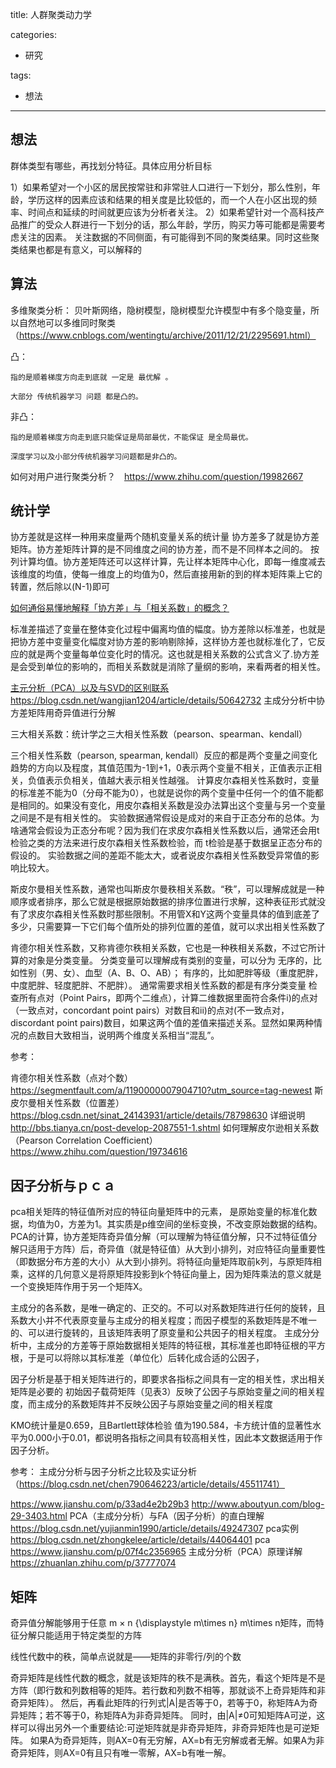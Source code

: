 title: 人群聚类动力学

categories:

- 研究

tags:

- 想法


--------

## 想法

群体类型有哪些，再找划分特征。具体应用分析目标

1）如果希望对一个小区的居民按常驻和非常驻人口进行一下划分，那么性别，年龄，学历这样的因素应该和结果的相关度是比较低的，而一个人在小区出现的频率、时间点和延续的时间就更应该为分析者关注。
  2）如果希望针对一个高科技产品推广的受众人群进行一下划分的话，那么年龄，学历，购买力等可能都是需要考虑关注的因素。
关注数据的不同侧面，有可能得到不同的聚类结果。同时这些聚类结果也都是有意义，可以解释的


## 算法

多维聚类分析：
贝叶斯网络，隐树模型，隐树模型允许模型中有多个隐变量，所以自然地可以多维同时聚类（https://www.cnblogs.com/wentingtu/archive/2011/12/21/2295691.html）


凸：

    指的是顺着梯度方向走到底就 一定是 最优解 。

    大部分 传统机器学习 问题 都是凸的。

非凸：

    指的是顺着梯度方向走到底只能保证是局部最优，不能保证 是全局最优。

    深度学习以及小部分传统机器学习问题都是非凸的。

如何对用户进行聚类分析？　https://www.zhihu.com/question/19982667

## 统计学

协方差就是这样一种用来度量两个随机变量关系的统计量
协方差多了就是协方差矩阵。协方差矩阵计算的是不同维度之间的协方差，而不是不同样本之间的。
按列计算均值。协方差矩阵还可以这样计算，先让样本矩阵中心化，即每一维度减去该维度的均值，使每一维度上的均值为0，然后直接用新的到的样本矩阵乘上它的转置，然后除以(N-1)即可

[如何通俗易懂地解释「协方差」与「相关系数」的概念？](https://www.zhihu.com/question/20852004)

标准差描述了变量在整体变化过程中偏离均值的幅度。协方差除以标准差，也就是把协方差中变量变化幅度对协方差的影响剔除掉，这样协方差也就标准化了，它反应的就是两个变量每单位变化时的情况。这也就是相关系数的公式含义了.协方差是会受到单位的影响的，而相关系数就是消除了量纲的影响，来看两者的相关性。

[主元分析（PCA）以及与SVD的区别联系](https://blog.csdn.net/qq_32742009/article/details/82148089)
https://blog.csdn.net/wangjian1204/article/details/50642732
主成分分析中协方差矩阵用奇异值进行分解

三大相关系数：统计学之三大相关性系数（pearson、spearman、kendall）

三个相关性系数（pearson, spearman, kendall）反应的都是两个变量之间变化趋势的方向以及程度，其值范围为-1到+1，0表示两个变量不相关，正值表示正相关，负值表示负相关，值越大表示相关性越强。 
计算皮尔森相关性系数时，变量的标准差不能为0（分母不能为0），也就是说你的两个变量中任何一个的值不能都是相同的。如果没有变化，用皮尔森相关系数是没办法算出这个变量与另一个变量之间是不是有相关性的。
实验数据通常假设是成对的来自于正态分布的总体。为啥通常会假设为正态分布呢？因为我们在求皮尔森相关性系数以后，通常还会用t检验之类的方法来进行皮尔森相关性系数检验，而 t检验是基于数据呈正态分布的假设的。 实验数据之间的差距不能太大，或者说皮尔森相关性系数受异常值的影响比较大。

斯皮尔曼相关性系数，通常也叫斯皮尔曼秩相关系数。“秩”，可以理解成就是一种顺序或者排序，那么它就是根据原始数据的排序位置进行求解，这种表征形式就没有了求皮尔森相关性系数时那些限制。不用管X和Y这两个变量具体的值到底差了多少，只需要算一下它们每个值所处的排列位置的差值，就可以求出相关性系数了

肯德尔相关性系数，又称肯德尔秩相关系数，它也是一种秩相关系数，不过它所计算的对象是分类变量。
分类变量可以理解成有类别的变量，可以分为
无序的，比如性别（男、女）、血型（A、B、O、AB）；
有序的，比如肥胖等级（重度肥胖，中度肥胖、轻度肥胖、不肥胖）。
通常需要求相关性系数的都是有序分类变量
检查所有点对（Point Pairs，即两个二维点），计算二维数据里面符合条件i)的点对（一致点对，concordant point pairs）对数目和ii)的点对(不一致点对，discordant point pairs)数目，如果这两个值的差值来描述关系。显然如果两种情况的点数目大致相当，说明两个维度关系相当“混乱”。

参考：

肯德尔相关性系数（点对个数）https://segmentfault.com/a/1190000007904710?utm_source=tag-newest
斯皮尔曼相关性系数（位置差）https://blog.csdn.net/sinat_24143931/article/details/78798630
详细说明　http://bbs.tianya.cn/post-develop-2087551-1.shtml
如何理解皮尔逊相关系数（Pearson Correlation Coefficient）　https://www.zhihu.com/question/19734616
## 因子分析与ｐｃａ

pca相关矩阵的特征值所对应的特征向量矩阵中的元素， 是原始变量的标准化数据，均值为0，方差为1。其实质是p维空间的坐标变换，不改变原始数据的结构。PCA的计算，协方差矩阵奇异值分解（可以理解为特征值分解，只不过特征值分解只适用于方阵）后，奇异值（就是特征值）从大到小排列，对应特征向量重要性（即数据分布方差的大小）从大到小排列。将特征向量矩阵取前k列，与原矩阵相乘，这样的几何意义是将原矩阵投影到k个特征向量上，因为矩阵乘法的意义就是一个变换矩阵作用于另一个矩阵X。

 
 主成分的各系数，是唯一确定的、正交的。不可以对系数矩阵进行任何的旋转，且系数大小并不代表原变量与主成分的相关程度；而因子模型的系数矩阵是不唯一的、可以进行旋转的，且该矩阵表明了原变量和公共因子的相关程度。
主成分分析中，主成分的方差等于原始数据相关矩阵的特征根，其标准差也即特征根的平方根，于是可以将除以其标准差（单位化）后转化成合适的公因子，

因子分析是基于相关矩阵进行的，即要求各指标之间具有一定的相关性，求出相关矩阵是必要的
初始因子载荷矩阵（见表3）反映了公因子与原始变量之间的相关程度，而主成分的系数矩阵并不反映公因子与原始变量之间的相关程度

KMO统计量是0.659，且Bartlett球体检验 值为190.584，卡方统计值的显著性水平为0.000小于0.01，都说明各指标之间具有较高相关性，因此本文数据适用于作因子分析。


参考：
主成分分析与因子分析之比较及实证分析（https://blog.csdn.net/chen790646223/article/details/45511741）

https://www.jianshu.com/p/33ad4e2b29b3
http://www.aboutyun.com/blog-29-3403.html
PCA（主成分分析）与FA（因子分析）的直白理解  https://blog.csdn.net/yujianmin1990/article/details/49247307
pca实例　https://blog.csdn.net/zhongkelee/article/details/44064401
pca https://www.jianshu.com/p/07f4c2356965
主成分分析（PCA）原理详解 https://zhuanlan.zhihu.com/p/37777074
## 矩阵

奇异值分解能够用于任意 m × n {\displaystyle m\times n} m\times n矩阵，而特征分解只能适用于特定类型的方阵

线性代数中的秩，简单点说就是——矩阵的非零行/列的个数


奇异矩阵是线性代数的概念，就是该矩阵的秩不是满秩。首先，看这个矩阵是不是方阵（即行数和列数相等的矩阵。若行数和列数不相等，那就谈不上奇异矩阵和非奇异矩阵）。
然后，再看此矩阵的行列式|A|是否等于0，若等于0，称矩阵A为奇异矩阵；若不等于0，称矩阵A为非奇异矩阵。 同时，由|A|≠0可知矩阵A可逆，这样可以得出另外一个重要结论:可逆矩阵就是非奇异矩阵，非奇异矩阵也是可逆矩阵。 如果A为奇异矩阵，则AX=0有无穷解，AX=b有无穷解或者无解。如果A为非奇异矩阵，则AX=0有且只有唯一零解，AX=b有唯一解。



